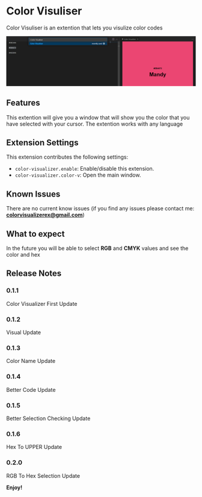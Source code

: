 # Color Visuliser

Color Visuliser is an extention that lets you visulize color codes

![Showcase](https://github.com/RobertArnosson/color-visualizer/blob/554abdc7e6883b3e0b7316fe5b499db040cd317b/images/showcase_5.png?raw=true)


## Features

This extention will give you a window that will show you the color that you have selected with your cursor. The extention works with any language


## Extension Settings

This extension contributes the following settings:

* `color-visualizer.enable`: Enable/disable this extension.
* `color-visualizer.color-v`: Open the main window.


## Known Issues

There are no current know issues (if you find any issues please contact me: **colorvisualizerex@gmail.com**)

## What to expect

In the future you will be able to select **RGB** and **CMYK** values and see the color and hex

## Release Notes

### 0.1.1

Color Visualizer First Update

### 0.1.2

Visual Update

### 0.1.3

Color Name Update

### 0.1.4

Better Code Update

### 0.1.5

Better Selection Checking Update

### 0.1.6

Hex To UPPER Update

### 0.2.0

RGB To Hex Selection Update

**Enjoy!**
